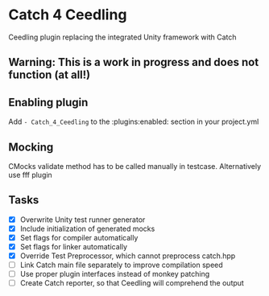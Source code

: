 # Catch 4 Ceedling
Ceedling plugin replacing the integrated Unity framework with Catch

## Warning: This is a work in progress and does not function (at all!)

## Enabling plugin
Add `- Catch_4_Ceedling` to the :plugins:enabled: section in your project.yml

## Mocking
CMocks validate method has to be called manually in testcase.
Alternatively use fff plugin


## Tasks
- [x] Overwrite Unity test runner generator
- [x] Include initialization of generated mocks
- [x] Set flags for compiler automatically
- [x] Set flags for linker automatically
- [x] Override Test Preprocessor, which cannot preprocess catch.hpp
- [ ] Link Catch main file separately to improve compilation speed
- [ ] Use proper plugin interfaces instead of monkey patching
- [ ] Create Catch reporter, so that Ceedling will comprehend the output
